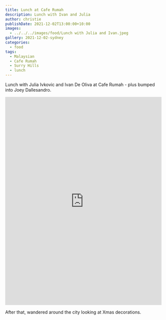 ```yaml
---
title: Lunch at Cafe Rumah
description: Lunch with Ivan and Julia
author: christie
publishDate: 2021-12-02T13:00:00+10:00
images:
  - ../../../images/food/Lunch with Julia and Ivan.jpeg
gallery: 2021-12-02-sydney
categories:
  - food
tags:
  - Malaysian
  - Cafe Rumah
  - Surry Hills
  - lunch
---
```

Lunch with Julia Ivkovic and Ivan De Oliva at Cafe Rumah - plus bumped into Joey Dallesandro.

<iframe src="https://www.facebook.com/plugins/post.php?href=https%3A%2F%2Fwww.facebook.com%2Fchris1.tham%2Fposts%2Fpfbid035X2nFxyNPWmpkPNpPW1TFMvUsKoX54gg3jVoQx6EgCUsFGwAW7UEf56rBiK8F8sFl&show_text=true&width=500" width="500" height="665" style="border:none;overflow:hidden" scrolling="no" frameborder="0" allowfullscreen="true" allow="autoplay; clipboard-write; encrypted-media; picture-in-picture; web-share"></iframe>

After that, wandered around the city looking at Xmas decorations.